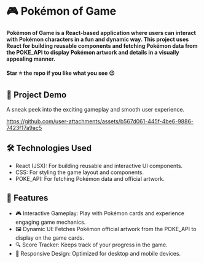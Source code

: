 <div><h1> 🎮 Pokémon of Game </h1></div>
<h4>Pokémon of Game is a React-based application where users can interact with Pokémon characters in a fun and dynamic way. This project uses React for building reusable components and fetching Pokémon data from the POKE_API to display Pokémon artwork and details in a visually appealing manner.</h4>
<h4>Star ⭐ the repo if you like what you see 😉 </h4>
 <div>
 <h2>📸 Project Demo</h2>
 <p>A sneak peek into the exciting gameplay and smooth user experience.</p>

https://github.com/user-attachments/assets/b567d061-445f-4be6-9886-7423f17a9ac5

<h2>🛠️ Technologies Used</h2>
 <ul>
  <li>React (JSX): For building reusable and interactive UI components.</li>
  <li>CSS: For styling the game layout and components.</li>
  <li>POKE_API: For fetching Pokémon data and official artwork.</li>
 </ul>  
 
 <h2>🎨 Features</h2>
 <ul>
   <li>🎮 Interactive Gameplay: Play with Pokémon cards and experience engaging game mechanics.</li>
   <li>🖼️ Dynamic UI: Fetches Pokémon official artwork from the POKE_API to display on the game cards.</li>
   <li>🔍 Score Tracker: Keeps track of your progress in the game.</li>
   <li>🎨 Responsive Design: Optimized for desktop and mobile devices.</li>
 </ul> 
